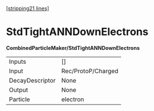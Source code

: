 [[stripping21 lines]](./stripping21-index)

# StdTightANNDownElectrons

**CombinedParticleMaker/StdTightANNDownElectrons**

|                 |                    |
|-----------------|--------------------|
| Inputs          | []               |
| Input           | Rec/ProtoP/Charged |
| DecayDescriptor | None               |
| Output          | None               |
| Particle        | electron           |
